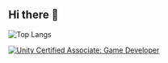## Hi there 👋
![Top Langs](https://github-readme-stats.vercel.app/api/top-langs/?username=rayasatriatama&layout=compact)
<!--
**RayaSatriatama/RayaSatriatama** is a ✨ _special_ ✨ repository because its `README.md` (this file) appears on your GitHub profile.

Here are some ideas to get you started:

- 🔭 I’m currently working on ...
- 🌱 I’m currently learning ...
- 👯 I’m looking to collaborate on ...
- 🤔 I’m looking for help with ...
- 💬 Ask me about ...
- 📫 How to reach me: ...
- 😄 Pronouns: ...
- ⚡ Fun fact: ...
-->

[![Unity Certified Associate: Game Developer](https://www.credly.com/badges/77743ad2-34e8-4508-b7af-65d518fc7919/public_url)](https://www.credly.com/badges/77743ad2-34e8-4508-b7af-65d518fc7919/public_url)

